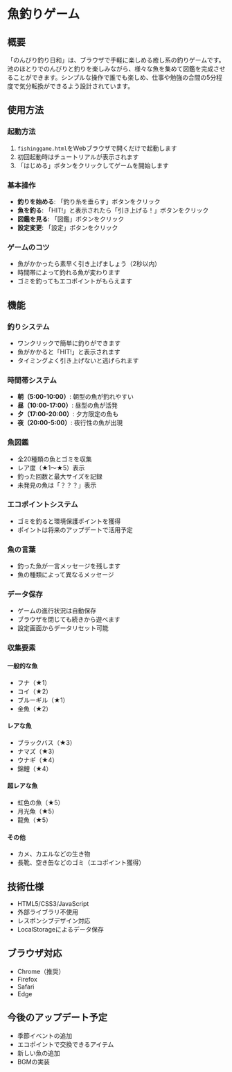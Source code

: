 # 魚釣りゲーム

## 概要
「のんびり釣り日和」は、ブラウザで手軽に楽しめる癒し系の釣りゲームです。池のほとりでのんびりと釣りを楽しみながら、様々な魚を集めて図鑑を完成させることができます。シンプルな操作で誰でも楽しめ、仕事や勉強の合間の5分程度で気分転換ができるよう設計されています。

## 使用方法

### 起動方法
1. `fishinggame.html`をWebブラウザで開くだけで起動します
2. 初回起動時はチュートリアルが表示されます
3. 「はじめる」ボタンをクリックしてゲームを開始します

### 基本操作
- **釣りを始める**: 「釣り糸を垂らす」ボタンをクリック
- **魚を釣る**: 「HIT!」と表示されたら「引き上げる！」ボタンをクリック
- **図鑑を見る**: 「図鑑」ボタンをクリック
- **設定変更**: 「設定」ボタンをクリック

### ゲームのコツ
- 魚がかかったら素早く引き上げましょう（2秒以内）
- 時間帯によって釣れる魚が変わります
- ゴミを釣ってもエコポイントがもらえます

## 機能

### 釣りシステム
- ワンクリックで簡単に釣りができます
- 魚がかかると「HIT!」と表示されます
- タイミングよく引き上げないと逃げられます

### 時間帯システム
- **朝（5:00-10:00）**: 朝型の魚が釣れやすい
- **昼（10:00-17:00）**: 昼型の魚が活発
- **夕（17:00-20:00）**: 夕方限定の魚も
- **夜（20:00-5:00）**: 夜行性の魚が出現

### 魚図鑑
- 全20種類の魚とゴミを収集
- レア度（★1〜★5）表示
- 釣った回数と最大サイズを記録
- 未発見の魚は「？？？」表示

### エコポイントシステム
- ゴミを釣ると環境保護ポイントを獲得
- ポイントは将来のアップデートで活用予定

### 魚の言葉
- 釣った魚が一言メッセージを残します
- 魚の種類によって異なるメッセージ

### データ保存
- ゲームの進行状況は自動保存
- ブラウザを閉じても続きから遊べます
- 設定画面からデータリセット可能

### 収集要素
#### 一般的な魚
- フナ（★1）
- コイ（★2）
- ブルーギル（★1）
- 金魚（★2）

#### レアな魚
- ブラックバス（★3）
- ナマズ（★3）
- ウナギ（★4）
- 錦鯉（★4）

#### 超レアな魚
- 虹色の魚（★5）
- 月光魚（★5）
- 龍魚（★5）

#### その他
- カメ、カエルなどの生き物
- 長靴、空き缶などのゴミ（エコポイント獲得）

## 技術仕様
- HTML5/CSS3/JavaScript
- 外部ライブラリ不使用
- レスポンシブデザイン対応
- LocalStorageによるデータ保存

## ブラウザ対応
- Chrome（推奨）
- Firefox
- Safari
- Edge

## 今後のアップデート予定
- 季節イベントの追加
- エコポイントで交換できるアイテム
- 新しい魚の追加
- BGMの実装